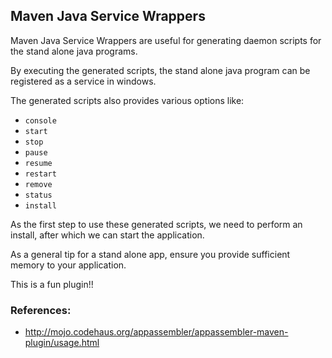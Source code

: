 Maven Java Service Wrappers
---

Maven Java Service Wrappers are useful for generating daemon scripts for the stand alone java programs.

By executing the generated scripts, the stand alone java program can be registered as a service in windows.

The generated scripts also provides various options like:
- `console`
- `start`
- `stop`
- `pause`
- `resume`
- `restart`
- `remove`
- `status`
- `install`

As the first step to use these generated scripts, we need to perform an install, after which we can start the application.

As a general tip for a stand alone app, ensure you provide sufficient memory to your application.

This is a fun plugin!!

### References:

- http://mojo.codehaus.org/appassembler/appassembler-maven-plugin/usage.html
